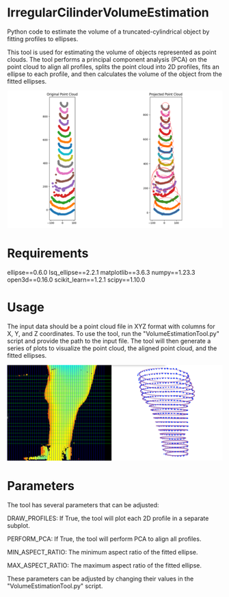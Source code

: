 # IrregularCilinderVolumeEstimation
Python code to estimate the volume of a truncated-cylindrical object by fitting profiles to ellipses.

This tool is used for estimating the volume of objects represented as point clouds. The tool performs a principal component analysis (PCA) on the point cloud to align all profiles, splits the point cloud into 2D profiles, fits an ellipse to each profile, and then calculates the volume of the object from the fitted ellipses.

![Ellipse fitting example](screenshots/ellipse-fitting.png)

# Requirements
ellipse==0.6.0
lsq_ellipse==2.2.1
matplotlib==3.6.3
numpy==1.23.3
open3d==0.16.0
scikit_learn==1.2.1
scipy==1.10.0

# Usage
The input data should be a point cloud file in XYZ format with columns for X, Y, and Z coordinates. To use the tool, run the "VolumeEstimationTool.py" script and provide the path to the input file. The tool will then generate a series of plots to visualize the point cloud, the aligned point cloud, and the fitted ellipses.

![3D View example](screenshots/3d-view.png)

# Parameters
The tool has several parameters that can be adjusted:

DRAW_PROFILES: If True, the tool will plot each 2D profile in a separate subplot.

PERFORM_PCA: If True, the tool will perform PCA to align all profiles.

MIN_ASPECT_RATIO: The minimum aspect ratio of the fitted ellipse.

MAX_ASPECT_RATIO: The maximum aspect ratio of the fitted ellipse.


These parameters can be adjusted by changing their values in the "VolumeEstimationTool.py" script.
